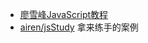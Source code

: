 - [廖雪峰JavaScript教程](http://www.liaoxuefeng.com/wiki/001434446689867b27157e896e74d51a89c25cc8b43bdb3000)
- [airen/jsStudy](https://github.com/airen/jsStudy) 拿来练手的案例